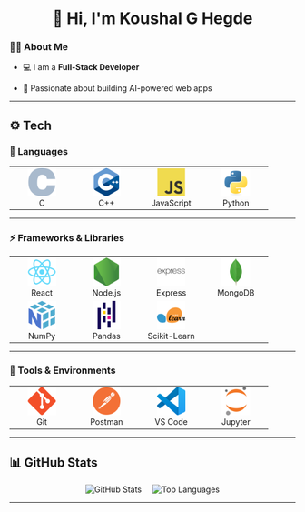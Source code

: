 <h1 align="center">👋 Hi, I'm Koushal G Hegde</h1>




### 👨‍💻 About Me
- 💻 I am a **Full-Stack Developer**

- 🚀 Passionate about building AI-powered web apps

---

## ⚙️ Tech

### 🔗 Languages
<table align="center">
  <tr>
    <td align="center" width="100">
      <img src="https://raw.githubusercontent.com/devicons/devicon/master/icons/c/c-original.svg" width="50" height="50"/><br>C
    </td>
    <td align="center" width="100">
      <img src="https://raw.githubusercontent.com/devicons/devicon/master/icons/cplusplus/cplusplus-original.svg" width="50" height="50"/><br>C++
    </td>
    <td align="center" width="100">
      <img src="https://raw.githubusercontent.com/devicons/devicon/master/icons/javascript/javascript-original.svg" width="50" height="50"/><br>JavaScript
    </td>
    <td align="center" width="100">
      <img src="https://raw.githubusercontent.com/devicons/devicon/master/icons/python/python-original.svg" width="50" height="50"/><br>Python
    </td>
  </tr>
</table>

---

### ⚡ Frameworks & Libraries
<table align="center">
  <tr>
    <td align="center" width="100">
      <img src="https://raw.githubusercontent.com/devicons/devicon/master/icons/react/react-original.svg" width="50" height="50"/><br>React
    </td>
    <td align="center" width="100">
      <img src="https://raw.githubusercontent.com/devicons/devicon/master/icons/nodejs/nodejs-original.svg" width="50" height="50"/><br>Node.js
    </td>
    <td align="center" width="100">
      <img src="https://raw.githubusercontent.com/devicons/devicon/master/icons/express/express-original-wordmark.svg" width="50" height="50"/><br>Express
    </td>
    <td align="center" width="100">
      <img src="https://raw.githubusercontent.com/devicons/devicon/master/icons/mongodb/mongodb-original.svg" width="50" height="50"/><br>MongoDB
    </td>
  </tr>
  <tr>
    <td align="center" width="100">
      <img src="https://raw.githubusercontent.com/devicons/devicon/master/icons/numpy/numpy-original.svg" width="50" height="50"/><br>NumPy
    </td>
    <td align="center" width="100">
      <img src="https://raw.githubusercontent.com/devicons/devicon/master/icons/pandas/pandas-original.svg" width="50" height="50"/><br>Pandas
    </td>
    <td align="center" width="100">
      <img src="https://raw.githubusercontent.com/devicons/devicon/master/icons/scikitlearn/scikitlearn-original.svg" width="50" height="50"/><br>Scikit-Learn
    </td>

  </tr>
</table>

---

### 🧰 Tools & Environments
<table align="center">
  <tr>
    <td align="center" width="100">
      <img src="https://raw.githubusercontent.com/devicons/devicon/master/icons/git/git-original.svg" width="50" height="50"/><br>Git
    </td>
    <td align="center" width="100">
      <img src="https://raw.githubusercontent.com/devicons/devicon/master/icons/postman/postman-original.svg" width="50" height="50"/><br>Postman
    </td>
    <td align="center" width="100">
      <img src="https://raw.githubusercontent.com/devicons/devicon/master/icons/vscode/vscode-original.svg" width="50" height="50"/><br>VS Code
    </td>
    <td align="center" width="100">
      <img src="https://raw.githubusercontent.com/devicons/devicon/master/icons/jupyter/jupyter-original.svg" width="50" height="50"/><br>Jupyter
    </td>
  </tr>
</table>


---

## 📊 GitHub Stats
<p align="center">
  <img src="https://github-readme-stats.vercel.app/api?username=koushalgh&show_icons=true&theme=radical" alt="GitHub Stats" height="180"/>
  &nbsp;&nbsp;&nbsp;
  <img src="https://github-readme-stats.vercel.app/api/top-langs/?username=koushalgh&layout=compact&theme=radical" alt="Top Languages" height="180"/>
</p>

---



